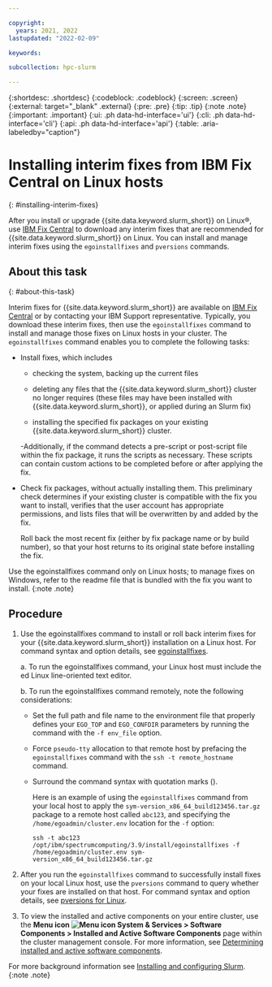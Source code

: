 ```yaml
---

copyright:
  years: 2021, 2022
lastupdated: "2022-02-09"

keywords: 

subcollection: hpc-slurm

---
```


{:shortdesc: .shortdesc}
{:codeblock: .codeblock}
{:screen: .screen}
{:external: target="_blank" .external}
{:pre: .pre}
{:tip: .tip}
{:note .note}
{:important: .important}
{:ui: .ph data-hd-interface='ui'}
{:cli: .ph data-hd-interface='cli'}
{:api: .ph data-hd-interface='api'}
{:table: .aria-labeledby="caption"}

# Installing interim fixes from IBM Fix Central on Linux hosts
{: #installing-interim-fixes}

After you install or upgrade {{site.data.keyword.slurm_short}} on Linux&reg;, use [IBM Fix Central](https://www.ibm.com/support/fixcentral/swg/selectFixes?parent=IBM%20Spectrum%20Computing&product=ibm/Other+software/IBM+Spectrum+Slurm&release=All&platform=All&function=all) to download any interim fixes that are recommended for {{site.data.keyword.slurm_short}} on Linux. You can install and manage interim fixes using the ``egoinstallfixes`` and ``pversions`` commands.

## About this task
{: #about-this-task}

Interim fixes for {{site.data.keyword.slurm_short}} are available on [IBM Fix Central](https://www.ibm.com/support/fixcentral/swg/selectFixes?parent=IBM%20Spectrum%20Computing&product=ibm/Other+software/IBM+Spectrum+Slurm&release=All&platform=All&function=all) or by contacting your IBM Support representative. Typically, you download these interim fixes, then use the ``egoinstallfixes`` command to install and manage those fixes on Linux hosts in your cluster. The ``egoinstallfixes`` command enables you to complete the following tasks:

- Install fixes, which includes
    -  checking the system, backing up the current files
    
    -  deleting any files that the {{site.data.keyword.slurm_short}} cluster no longer requires (these files may have been installed with {{site.data.keyword.slurm_short}}, or applied during an Slurm fix)
    
    - installing the specified fix packages on your existing {{site.data.keyword.slurm_short}} cluster.

    -Additionally, if the command detects a pre-script or post-script file within the fix package, it runs the scripts as necessary. These scripts can contain custom actions to be completed before or after applying the fix.

- Check fix packages, without actually installing them. This preliminary check determines if your existing cluster is compatible with the fix you want to install, verifies that the user account has appropriate permissions, and lists files that will be overwritten by and added by the fix.

    Roll back the most recent fix (either by fix package name or by build number), so that your host returns to its original state before installing the fix.

Use the egoinstallfixes command only on Linux hosts; to manage fixes on Windows, refer to the readme file that is bundled with the fix you want to install.
{:note .note}

## Procedure

1. Use the egoinstallfixes command to install or roll back interim fixes for your {{site.data.keyword.slurm_short}} installation on a Linux host. For command syntax and option details, see [egoinstallfixes](/docs/en/SSZUMP_7.3.1/reference_sym/egoinstallfixes.html#reference_p3w_4dm_bdb).

    a. To run the egoinstallfixes command, your Linux host must include the ed Linux line-oriented text editor.

    b. To run the egoinstallfixes command remotely, note the following considerations:

    - Set the full path and file name to the environment file that properly defines your ``EGO_TOP`` and ``EGO_CONFDIR`` parameters by running the command with the ``-f env_file`` option.

    - Force ``pseudo-tty`` allocation to that remote host by prefacing the ``egoinstallfixes`` command with the ``ssh -t remote_hostname`` command.

    - Surround the command syntax with quotation marks ().

        Here is an example of using the ``egoinstallfixes`` command from your local host to apply the ``sym-version_x86_64_build123456.tar.gz`` package to a remote host called ``abc123``, and specifying the ``/home/egoadmin/cluster.env`` location for the ``-f`` option:

        ``ssh -t abc123 /opt/ibm/spectrumcomputing/3.9/install/egoinstallfixes -f /home/egoadmin/cluster.env sym-version_x86_64_build123456.tar.gz``

2. After you run the ``egoinstallfixes`` command to successfully install fixes on your local Linux host, use the ``pversions`` command to query whether your fixes are installed on that host. For command syntax and option details, see  [pversions for Linux](/docs/en/SSZUMP_7.3.1/reference_sym/pversions_linux.html#pversions_linux).

3. To view the installed and active components on your entire cluster, use the **Menu icon ![Menu icon](../../icons/icon_hamburger.svg) System & Services > Software Components > Installed and Active Software Components** page within the cluster management console. For more information, see [Determining installed and active software components](/docs/en/SSZUMP_7.3.1/install_grid_sym/host_installed_active_software.html#task_gjr_j5n_bbb).

For more background information see [Installing and configuring Slurm](/docs/en/SSZUMP_7.3.1/sym_kc/sym_kc_installing_overview.html). {:note .note}

